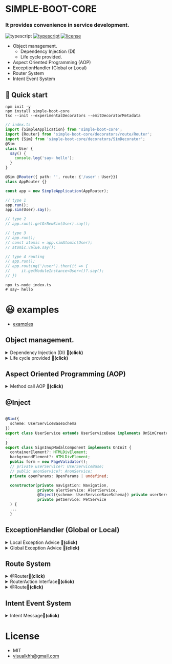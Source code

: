 SIMPLE-BOOT-CORE
===
### It provides convenience in service development.  
![typescript](https://img.shields.io/badge/-typescript-black?logo=typescript) [![typescript](https://img.shields.io/badge/-npm-black?logo=npm)](https://www.npmjs.com/package/simple-boot-core) [![license](https://img.shields.io/badge/license-MIT-green)](LICENSE.md)  

* Object management.
   * Dependency Injection (DI)
   * Life cycle provided.
* Aspect Oriented Programming (AOP)
* ExceptionHandler (Global or Local)
* Router System 
* Intent Event System


## 🚀 Quick start
```shell
npm init -y
npm install simple-boot-core
tsc --init --experimentalDecorators --emitDecoratorMetadata
```
```typescript
// index.ts
import {SimpleApplication} from 'simple-boot-core';
import {Router} from 'simple-boot-core/decorators/route/Router';
import {Sim} from 'simple-boot-core/decorators/SimDecorator';
@Sim
class User {
  say() {
    console.log('say~ hello');
  }
}

@Sim @Router({ path: '', route: {'/user': User}})
class AppRouter {}

const app = new SimpleApplication(AppRouter);

// type 1
app.run();
app.sim(User).say();

// type 2
// app.run().getOrNewSim(User).say();

// type 3
// app.run();
// const atomic = app.simAtomic(User);
// atomic.value.say();

// type 4 routing
// app.run();
// app.routing('/user').then(it => {
//     it.getModuleInstance<User>()?.say();
// })

```
```shell
npx ts-node index.ts
# say~ hello
```

# 😃 examples
- [examples](./examples)

## Object management.
<details>
  <summary>Dependency Injection (DI) <strong>🔻(click)</strong></summary>

## @Sim
Decorators must be declared to be managed.
```typescript
@Sim
class ProjectService {
  sum(x: number, y: number) {
    return x + y;
  }
}

@Sim
class User {

  constructor(private projectService: ProjectService) {
  }

  say() {
    console.log(`say~ hello: ${this.projectService.sum(5, 25)}`);
  }
}
// 💥 call say()
// say~ hello: 30
```
## SimConfig
```typescript
export enum Lifecycle {
  /**
   * The default registration scope, Each resolve will return the same instance (including resolves from child containers)
   */
  Singleton = 'Singleton',
  /**
   * a new instance will be created with each resolve
   */
  Transient = 'Transient'
}

export interface SimConfig {
  symbol?: Symbol | (Symbol[]);
  scheme?: string | (string[]);
  scope?: Lifecycle;
  autoCreate?: boolean;  // auto start = auto new
  proxy?: ((ProxyHandler<any> | ConstructorType<any> | Function)) | (ProxyHandler<any> | ConstructorType<any> | Function)[];
  type?: (ConstructorType<any> | Function) | (ConstructorType<any> | Function)[];
  using?: (ConstructorType<any> | Function) | (ConstructorType<any> | Function)[];
}
@Sim({...config})
class test {}
```
</details>

<details>
  <summary>Life cycle provided <strong>🔻(click)</strong></summary>

## OnSimCreate interface
Sim Object created just one call
```typescript
@Sim
class User implements OnSimCreate {
  onSimCreate(): void {
    console.log('on Create')
  }
}
// output 💥
// on Create
```
</details>





## Aspect Oriented Programming (AOP)
<details>
  <summary>Method call AOP <strong>🔻(click)</strong></summary>

## @Before @After
```typescript
@Sim
class User {

  @Before({property: 'say'})
  sayBefore() {
    console.log('sayBefore')
  }

  @After({property: 'say'})
  sayAfter() {
    console.log('sayAfter')
  }

  say() {
    console.log(`say~ hello`);
  }
}
// 💥 call say()
// sayBefore
// say~ hello
// sayAfter
```
</details>


## @Inject
```typescript

@Sim({
  scheme: UserServiceBaseSchema
})
export class UserService extends UserServiceBase implements OnSimCreate {
...
}
export class SignInupModalComponent implements OnInit {
  containerElement?: HTMLDivElement;
  backgroundElement?: HTMLDivElement;
  public form = new PageValidator();
  // private userService?: UserServiceBase;
  // public anonService?: AnonService;
  private openParams: OpenParams | undefined;

  constructor(private navigation: Navigation,
              private alertService: AlertService,
              @Inject({scheme: UserServiceBaseSchema}) private userService: UserServiceBase,
              private petService: PetService
  ) {
  ...
  }
```

## ExceptionHandler (Global or Local)
<details>
  <summary>Local Exception Advice <strong>🔻(click)</strong></summary>

## @ExceptionHandler
```typescript
@Sim
class User {

  @ExceptionHandler()
  otherException(@Inject({situationType: ExceptionHandlerSituationType.ERROR_OBJECT}) e: any) {
    console.log(`otherException : ${e.message}`)
  }

  @ExceptionHandler({type: Error})
  errorTypeException(e: Error) {
    console.log(`errorTypeException : ${e.message}`)
  }

  say1() {
    console.log(`say~ hello`);
    throw {message: 'otherException'}
  }

  say2() {
    console.log(`say~ hello`);
    throw new Error('error');
  }

}

// 💥 call say1()
// say~ hello
// { message: 'otherException' }
// otherException : otherException

// 💥 call say2()
// say~ hello
// Error: error at ...
// errorTypeException : error

```
</details>
<details>
  <summary>Global Exception Advice <strong>🔻(click)</strong></summary>

```typescript
@Sim
class GlobalAdvice {
  @ExceptionHandler()
  otherException(@Inject({situationType: ExceptionHandlerSituationType.ERROR_OBJECT}) e: any) {
    console.log(`otherException : ${e.message}`)
  }

  @ExceptionHandler({type: Error})
  errorTypeException(e: Error) {
    console.log(`errorTypeException : ${e.message}`)
  }
}

@Sim
class User {
  say1() {
    console.log(`say~ hello`);
    throw {message: 'otherException'}
  }

  say2() {
    console.log(`say~ hello`);
    throw new Error('error');
  }

}
const option = new SimOption([GlobalAdvice])
new SimpleApplication(AppRouter, option).run().routing('/user').then(it => {
  it.getModuleInstance<User>()?.say1();
})
// 💥 call say1()
// say~ hello
// { message: 'otherException' }
// otherException : otherException

// 💥 call say2()
// say~ hello
// Error: error at ...
// errorTypeException : error

```
</details>



## Route System
<details>
  <summary>@Router<strong>🔻(click)</strong></summary>

```typescript
@Sim
@Router({
  path: '',
  route: {
    '/user': User
  }
})
class AppRouter {
}
```
</details>
<details>
  <summary>RouterAction Interface<strong>🔻(click)</strong></summary>

### route change call canActivate meehod

```typescript
@Sim
@Router({
  path: '',
  route: {
    '/user': User
  }
})
class AppRouter implements RouterAction {

  async canActivate(url: Intent, module: any) {
    console.log('--', url, module)
  }

}

const option = new SimOption([GlobalAdvice])
new SimpleApplication(AppRouter, option).run().routing('/user').then(it => {
  it.getModuleInstance<User>()?.say();
})
// output 💥
// -- Intent { uri: '/user', data: undefined, event: undefined } User { say: [Function (anonymous)], say2: [Function (anonymous)] }
// say~ hello

```
</details>


<details>
  <summary>@Route<strong>🔻(click)</strong></summary>  

```typescript
@Sim
@Router({
  path: ''
})
class AppRouter {
    
  @Route({path:'/user'})
  user1() {
    console.log('user say1~')
  }
  
  @Route({path:'/user'})
  user2() {
    console.log('user say2~')
  }
  
  @Route({path:'/user-props'})
  user2(props: string) {
    console.log('user propss', props)
  }
}

const option = new SimOption([GlobalAdvice])
new SimpleApplication(AppRouter, option).run().routing('/user').then(it => {
  it.propertyKeys?.forEach(key => {
    it.executeModuleProperty(key);
  });
})
new SimpleApplication(AppRouter, option).run().routing('/user-props').then(it => {
  // direct call
  let propertyKey = it.propertyKeys?.[0];
  let moduleInstance = routerModule.getModuleInstance<(props: string) => void>(propertyKey);
  moduleInstance('propData');
})
// output 💥
// user say1~
// user say2~

```
</details>


## Intent Event System
<details>
  <summary>Intent Message<strong>🔻(click)</strong></summary>

* transmit data between objects and generate events
* send data and generate events to @Sim scheme
  - Support Object transmission
  - Support query parameters
  - Allocate directly to variables
  -  Calling the method
```typescript
@Sim({scheme: 'AppRouter'}) @Router({path: '',route: {'/user': User}})
class AppRouter {
  say(intent: Intent) {
    console.log('say1-->', intent.data);
  }
}
```
```typescript
const app = new SimpleApplication(AppRouter).run();
app.publishIntent(new Intent('AppRouter://say1', {name: 'visualkhh', age: 99}));
// output 💥
// say1--> { name: 'visualkhh', age: 99 }
```
```typescript
const intent = new Intent('AppRouter://say2', ['visualkhh', 99]);
intent.publishType = PublishType.INLINE_DATA_PARAMETERS;
app.publishIntent(intent);
// output 💥
// say2--> visualkhh 99
```
```typescript
const global = new Intent('://say2'); // <-- global intent message event
const queryParam = new Intent('scheme://say2?age=5&name=visualkhh'); // <-- query parameter
queryParam.queryParams.name;
queryParam.queryParams.age;
```
</details>


# License
* MIT
* visualkhh@gmail.com



